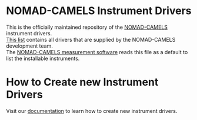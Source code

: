 # NOMAD-CAMELS Instrument Drivers
This is the officially maintained repository of the [NOMAD-CAMELS](https://fau-lap.github.io/NOMAD-CAMELS/) instrument drivers.\
[This list](/driver_list.txt) contains all drivers that are supplied by the NOMAD-CAMELS development team. \
The [NOMAD-CAMELS measurement software](https://fau-lap.github.io/NOMAD-CAMELS/)  reads this file as a default to list the installable instruments. 

# How to Create new Instrument Drivers
Visit our [documentation](https://fau-lap.github.io/NOMAD-CAMELS/docs/instrument_drivers.html) to learn how to create new instrument drivers.